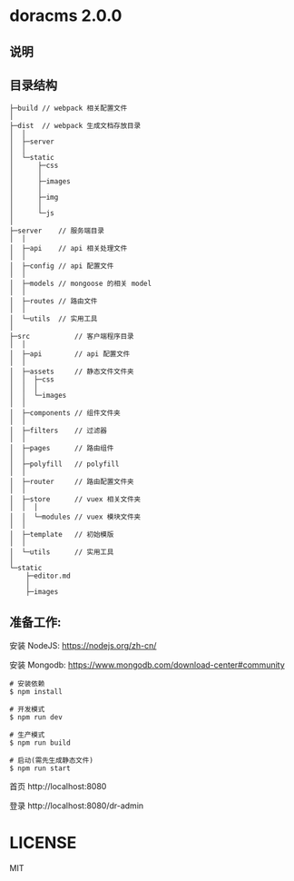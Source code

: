 # doracms 2.0.0



## 说明



## 目录结构

```
├─build // webpack 相关配置文件
│
├─dist  // webpack 生成文档存放目录
│  │
│  ├─server
│  │
│  └─static
│      ├─css
│      │
│      ├─images
│      │
│      ├─img
│      │
│      └─js
│
├─server    // 服务端目录
│  │
│  ├─api    // api 相关处理文件
│  │
│  ├─config // api 配置文件
│  │
│  ├─models // mongoose 的相关 model
│  │
│  ├─routes // 路由文件
│  │
│  └─utils  // 实用工具
│
├─src           // 客户端程序目录
│  │
│  ├─api        // api 配置文件
│  │
│  ├─assets     // 静态文件文件夹
│  │  ├─css
│  │  │
│  │  └─images
│  │
│  ├─components // 组件文件夹
│  │
│  ├─filters    // 过滤器
│  │
│  ├─pages      // 路由组件
│  │
│  ├─polyfill   // polyfill
│  │
│  ├─router     // 路由配置文件夹
│  │
│  ├─store      // vuex 相关文件夹
│  │  │
│  │  └─modules // vuex 模块文件夹
│  │
│  ├─template   // 初始模版
│  │
│  └─utils      // 实用工具
│
└─static
    ├─editor.md
    │
    ├─images

```





## 准备工作:
安装 NodeJS:
https://nodejs.org/zh-cn/

安装 Mongodb:
https://www.mongodb.com/download-center#community

```shell
# 安装依赖
$ npm install

# 开发模式
$ npm run dev

# 生产模式
$ npm run build

# 启动(需先生成静态文件)
$ npm run start
```

首页
http://localhost:8080

登录
http://localhost:8080/dr-admin

# LICENSE

MIT
